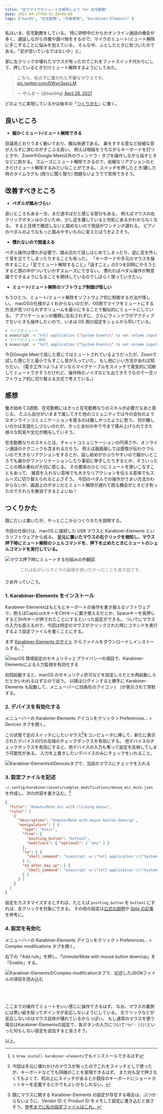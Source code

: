 ```yaml
---
title: "足でマイクのミュートを解除しよう for 在宅勤務"
date: 2021-04-27T09:41:29+09:00
tags: ["macOS", "在宅勤務", "作業環境", "Karabiner-Elements" ]
---
```


私はいま、在宅勤務をしている。
特に研修中だからかオンライン通話の機会が多く、通話しながら作業や調べ物をするので、マイクのミュート/ミュート解除に手こずることに悩みを抱えている。
そんな中、ふとしたときに気づいたのである。「足が空いているではないか」と。

家に左クリックが壊れたマウスが有ったのでこれをフットスイッチ代わりにして、押しているときだけミュート解除するようにしてみた。

<blockquote class="twitter-tweet"><p lang="ja" dir="ltr">こちら、机の下に置かれた不審なマウスです。 <a href="https://t.co/DWxn3oxcLM">pic.twitter.com/DWxn3oxcLM</a></p>&mdash; やんまー (@basd4g) <a href="https://twitter.com/basd4g/status/1386699716356837380?ref_src=twsrc%5Etfw">April 26, 2021</a></blockquote> <script async src="https://platform.twitter.com/widgets.js" charset="utf-8"></script>

どのように実現しているかは後半の「[つくりかた](#つくりかた)」に書く。

## 良いところ

- __細かくミュート/ミュート解除できる__

目論見どおりうまく動いており、概ね快適である。
鼻をすする音など些細な音が入らずに済むのがすこぶる良い。
例えば相槌をうちながらキーボードを打つときや、ZoomやGoogle Meet以外のウィンドウ・タブを操作しながら話すときなどに助かる。
スムーズにミュート解除できるので、些細なリアクションのときだけミュート解除するみたいなことができる。
スイッチを押したとき/離した時のタイムラグも (周りに聞く限り) 問題ないようでで常用できそう。

## 改善すべきところ

- __ペダルが踏みづらい__

良いところもある一方、まだ道半ばだと感じる部分もある。
例えばマウスの右クリックボタンは小さいため、少し足を離していると何処にあるかわからなくなる。
すると目視で確認しないと踏めないので発話がワンテンポ遅れる。
ピアノのペダルのようなもっと踏みやすいものに変えたほうがよさそう。

- __慣れないので間違える__

ペダル操作は慣れが必要で、踏み忘れて話しはじめてしまったり、逆に足を外して音を立ててしまったりすることも有った。
「キーボードや手元のマウスを操作すること」「足でミュート解除すること」「話すこと」の3つを同時にやろうとすると頭の中がついていかずスムーズにできない。
慣れればペダル操作が無意識でできるようになることを期待しているのでしばらく使っていきたい。

- __ミュート/ミュート解除のソフトウェア制御が怪しい__

もうひとつ、ミュート/ミュート解除をソフトウェア的に制御する方法が怪しい。
macOSの仕様がよくわからないのだが、OS側でマイクをミュートにする方法が見つけられずボリュームを最小にすることで擬似的にミュートにしている。
アプリケーションの種類に左右されずに、さらにウィンドウがアクティブでないときも操作したいので、いまは OS 側の設定をシェルから叩いている。

```sh
# マイクをミュート
$ osascript -e "tell application \"System Events\" to set volume input volume 0"
# マイクをミュート解除
$ osascript -e "tell application \"System Events\" to set volume input volume 100"
```

今日Google Meetで話した感じではミュートされているようだったが、Zoomで試した感じだと最小でもすこし音が入っていた。
もし他にいい方法があれば知りたい。
(電子工作つよつよマンならマイクケーブルをスイッチで電気的に切断してミュートできそうだけれど、操作時のノイズなども出てきそうなので一旦ソフトウェア的に切り替える方式で考えている。)

## 感想

働き始めて3週間、在宅勤務にはきっと在宅勤務なりのスキルが必要だなあと感じる。
たぶん自分がいままで属してきた他のコミュニティでは今の会社のようなオンラインコミュニケーションを取るのは難しかったように思う。
何が難しいのかは言語化しづらいのだが、きっと会社の中で今まで積み上げられてきた様々な知見や文化が関与していそう。

在宅勤務なりのスキルとは、チャットコミュニケーションの円滑さや、オンライン通話のテクニックも含まれるだろう。
例えば画面越しでは感情が伝わりづらいので大きなリアクションをするとか、話し始めがかぶりやすいので細かいところでも誰かがファシリテーションしたり事前に挙手したりするとか、そういったことの積み重ねが大切に感じる。
その要素のひとつにミュートを使いこなすこともあって、 雑音を入れない意味でも大きなリアクションを伝える意味でもスムーズに切り替えられるとよさそう。
今回のペダルでの操作がうまい方法かわからないが、画面上のボタンだとミュート解除が遅れて困る機会がときどき有ったのでそれらを解消できるとよいね！

## つくりかた

既にだいぶ書いたが、やっとここからつくりかたを説明する。

今回の仕掛けは、macOS に接続した USB マウスと Karabiner-Elements というソフトウェアから成る。
__足元に置いたマウスの右クリックを検知し、マウス押下時にミュート解除のシェルコマンドを、押下を止めたときにミュートのシェルコマンドを実行している。__

![マウス押下時にミュートする仕組みの外観図](https://blob.basd4g.net/foot-switch-mic-mute-irasutoya.png)

<div style="margin-top:0px; text-align:center; width:100%; color: #888888; margin-bottom: 20px;">これは私がいらすとやの画像を使いたかったことを表す図です。</div>

さあ作っていこう。

### 1. Karabiner-Elements をインストール

Karabiner-Elementsはもともとキーボードの操作を書き換えるソフトウェアで、例えばCapsLockキーをCtrlキーに置き換えるだとか、Spaceキーを長押しするとShiftキーが押されたことにするといった設定ができる。
ついでにマウスの入力も扱えるので、今回は特定のマウスがクリックされた時にコマンドを実行するよう設定ファイルを書くことにする。

まず [Karabiner-Elements のサイト](https://karabiner-elements.pqrs.org) からファイルをダウンロードしインストールする。[^1]

![macOS 環境設定のセキュリティとプライバシーの項目で、Karabiner-Elementsによる入力監視を有効化する](https://blob.basd4g.net/foot-switch-mic-mute-security-and-privacy.png)

初回起動すると、macOS のセキュリティ許可などを設定しろだとか再起動しろだとかいわれるはずなので従う。
以降はログインすると勝手に Karabiner-Elements も起動して、メニューバーに四角形のアイコン (<img src="https://blob.basd4g.net/foot-switch-mic-mute-karabiner-icon.png" style="width:1em; height:1em;" />)が表示されて常駐する。


### 2. デバイスを有効化する

メニューバーの Karabiner-Elements アイコンをクリック > Preferences... > Devices タブを開く。

この状態で足のスイッチにしたいマウス[^2]をコンピュータに挿して、新たに表示されたデバイスの行の左端のチェックボックスを有効にする。
他デバイスのチェックボックスを有効にすると、他デバイスの入力も奪って設定を反映してしまう可能性がある。
入力を上書きしたいデバイスのみにチェックをいれること。

![Karabiner-ElementsのDevicesタブで、当該のマウスにチェックを入れる](https://blob.basd4g.net/foot-switch-mic-mute-devices.png)

### 3. 設定ファイルを記述

`~/.config/karabiner/assets/complex_modifications/mouse_mic_mute.json` を作成し、次の内容を書き込む。[^3]

```json
{
  "title": "Unmute/Mute mic with clicking mouse",
  "rules": [
    {
      "description": "Unmute/Mute with mouse button down/up",
      "manipulators": [ {
        "type": "basic",
        "from": {
          "pointing_button": "button2",
          "modifiers": { "optional": [ "any" ] }
        },
        "to": [ {
          "shell_command": "osascript -e \"tell application \\\"System Events\\\" to set volume input volume 70\""
        } ],
        "to_after_key_up": [ {
          "shell_command": "osascript -e \"tell application \\\"System Events\\\" to set volume input volume 0\""
        } ]
      } ]
    }
  ]
}
```

設定をカスタマイズするとすれば、たとえば `pointing_button` を `button1` にすれば、左クリックを対象にできる。
その他の設定は[公式の説明](https://karabiner-elements.pqrs.org/docs/json/complex-modifications-manipulator-definition/)や [Qiita の記事](https://qiita.com/s-show/items/a1fd228b04801477729c) を参考に。


### 4. 設定を有効化

メニューバーの Karabiner-Elements アイコンをクリック > Preferences... > Complex modifications タブを開く。

右下の「Add rule」を押し、「Unmute/Mute with mouse button down/up」を「Enable」する。

![Karabiner-ElementsのComplex modificationタブで、記述したJSONファイルの項目を読み込む](https://blob.basd4g.net/foot-switch-mic-mute-complex-modifications.png)

<div style="margin-top:5em;"></div>

ここまでの操作でミュートをいい感じに操作できるはず。
なお、マウスの裏側には黒い紙を貼ってポインタが反応しないようにしている。
左クリックなどが反応しないのはマウス自体が壊れているからっぽい。
もし通常のマウスを使う場合はKarabiner-Elementsの設定で、各ボタンの入力について`"to": [{}]`といった何もしない設定を追加すると良さそう。

以上。

[^1]: `$ brew install karabiner-elements`でもインストールできるはず
[^2]: 今回は手元に壊れかけのマウスが有ったのでこれをスイッチとして使ったが、キーボードなどでも同様のことを実現できるはず。
 また何も足で押さなくてもよくて、机の上にスイッチがあるとか既存のキーボードにショートカットキーを定義するとかでもよいかもしれない。

[^3]: 既にマウスに関する Karabiner-Elements の設定が存在する場合は、ぶつからないように、Vendor ID と Product ID をメモして設定に書き込むと良さそう。[参考までに私の設定ファイルはこれ。](https://github.com/basd4g/dotfiles/blob/cf0f3eaa6bce79b984cdcc53a42ed1ea65711f90/.config/karabiner/assets/complex_modifications/mouse_mic_mute.json)
